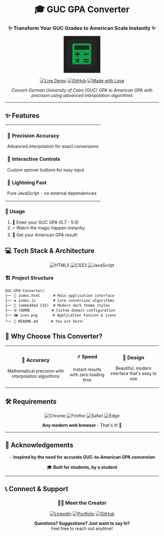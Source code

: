 <div align="center">

# 🎓 GUC GPA Converter

### ✨ Transform Your GUC Grades to American Scale Instantly ✨

<img src="icon.png" alt="GUC GPA Converter" width="120" height="120">

[![Live Demo](https://img.shields.io/badge/🌐_Live_Demo-Visit_Site-4CAF50?style=for-the-badge)](https://www.gpa-converter.sherlemious.com/)
[![GitHub](https://img.shields.io/badge/GitHub-Repository-181717?style=for-the-badge&logo=github)](https://github.com/Sherlemious/GUC-GPA-Converter)
[![Made with Love](https://img.shields.io/badge/Made_with-❤️-red?style=for-the-badge)](https://www.sherlemious.com)

_Convert German University of Cairo (GUC) GPA to American GPA with precision using advanced interpolation algorithms_

</div>

---

## ✨ Features

<table>
<tr>
<td>

### 🎯 **Precision Accuracy**

Advanced interpolation for exact conversions

### 🔄 **Interactive Controls**

Custom spinner buttons for easy input

### 🚀 **Lightning Fast**

Pure JavaScript - no external dependencies

</td>
</tr>
</table>

### 📱 **Usage**

1. 📝 Enter your GUC GPA (0.7 - 5.0)
2. ⚡ Watch the magic happen instantly
3. 🎉 Get your American GPA result!

## 💻 Tech Stack & Architecture

<div align="center">

![HTML5](https://img.shields.io/badge/HTML5-E34F26?style=for-the-badge&logo=html5&logoColor=white)
![CSS3](https://img.shields.io/badge/CSS3-1572B6?style=for-the-badge&logo=css3&logoColor=white)
![JavaScript](https://img.shields.io/badge/JavaScript-F7DF1E?style=for-the-badge&logo=javascript&logoColor=black)

</div>

### 🏗️ **Project Structure**

```
GUC-GPA-Converter/
├── 📄 index.html      # Main application interface
├── ⚙️ index.js        # Core conversion algorithms
├── 🎨 (embedded CSS)  # Modern dark theme styles
├── 🌐 CNAME          # Custom domain configuration
├── 🖼️ icon.png       # Application favicon & icons
└── 📖 README.md      # You are here!
```

## 🌟 Why Choose This Converter?

<table>
<tr>
<td align="center">

### 🎯 **Accuracy**

Mathematical precision with interpolation algorithms

</td>
<td align="center">

### ⚡ **Speed**

Instant results with zero loading time

</td>
<td align="center">

### 🎨 **Design**

Beautiful, modern interface that's easy to use

</td>
</tr>
</table>

## 🛠️ Requirements

<div align="center">

![Chrome](https://img.shields.io/badge/Chrome-4285F4?style=for-the-badge&logo=googlechrome&logoColor=white)
![Firefox](https://img.shields.io/badge/Firefox-FF7139?style=for-the-badge&logo=firefoxbrowser&logoColor=white)
![Safari](https://img.shields.io/badge/Safari-000000?style=for-the-badge&logo=safari&logoColor=white)
![Edge](https://img.shields.io/badge/Edge-0078D4?style=for-the-badge&logo=microsoftedge&logoColor=white)

**Any modern web browser** - That's it! 🎉

</div>

---

## 🙏 Acknowledgements

<div align="center">

💡 **Inspired by the need for accurate GUC-to-American GPA conversion**

🎓 **Built for students, by a student**

</div>

---

## 📞 Connect & Support

<div align="center">

### 👨‍💻 **Meet the Creator**

[![LinkedIn](https://img.shields.io/badge/LinkedIn-0077B5?style=for-the-badge&logo=linkedin&logoColor=white)](https://www.linkedin.com/in/sherlemious/)
[![Portfolio](https://img.shields.io/badge/Portfolio-4CAF50?style=for-the-badge&logo=google-chrome&logoColor=white)](https://www.sherlemious.com)
[![GitHub](https://img.shields.io/badge/GitHub-181717?style=for-the-badge&logo=github&logoColor=white)](https://github.com/Sherlemious)

**Questions? Suggestions? Just want to say hi?**  
Feel free to reach out anytime!

</div>
